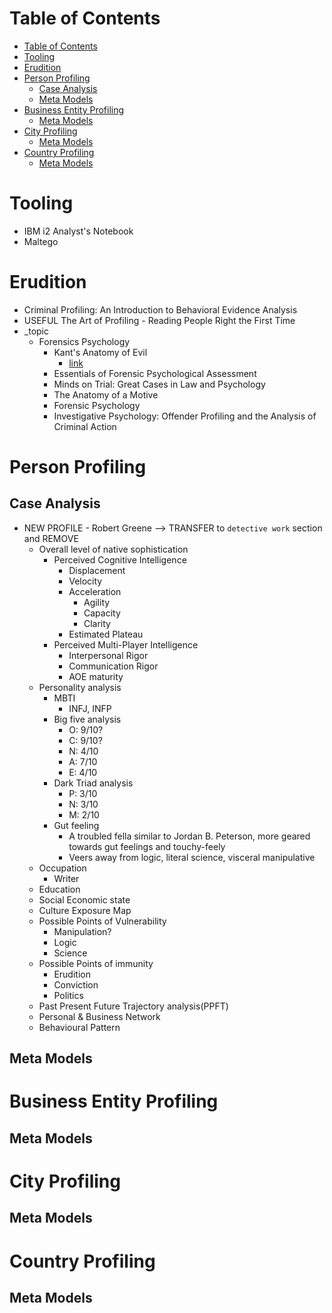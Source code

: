 # Table of Contents
- [Table of Contents](#table-of-contents)
- [Tooling](#tooling)
- [Erudition](#erudition)
- [Person Profiling](#person-profiling)
  - [Case Analysis](#case-analysis)
  - [Meta Models](#meta-models)
- [Business Entity Profiling](#business-entity-profiling)
  - [Meta Models](#meta-models-1)
- [City Profiling](#city-profiling)
  - [Meta Models](#meta-models-2)
- [Country Profiling](#country-profiling)
  - [Meta Models](#meta-models-3)


# Tooling
- IBM i2 Analyst's Notebook
- Maltego

# Erudition
- Criminal Profiling: An Introduction to Behavioral Evidence Analysis
- USEFUL The Art of Profiling - Reading People Right the First Time
- _topic
  - Forensics Psychology
    - Kant's Anatomy of Evil
      - [link](https://philpapers.org/archive/MUCAAP.pdf)
    - Essentials of Forensic Psychological Assessment
    - Minds on Trial: Great Cases in Law and Psychology
    - The Anatomy of a Motive
    - Forensic Psychology
    - Investigative Psychology: Offender Profiling and the Analysis of Criminal Action
# Person Profiling
## Case Analysis
- NEW PROFILE - Robert Greene --> TRANSFER to `detective work` section and REMOVE
  - Overall level of native sophistication
    - Perceived Cognitive Intelligence
      - Displacement
      - Velocity
      - Acceleration
        - Agility
        - Capacity
        - Clarity
      - Estimated Plateau
    - Perceived Multi-Player Intelligence
      - Interpersonal Rigor
      - Communication Rigor
      - AOE maturity
  - Personality analysis
    - MBTI
      - INFJ, INFP
    - Big five analysis
      - O: 9/10?
      - C: 9/10?
      - N: 4/10
      - A: 7/10
      - E: 4/10
    - Dark Triad analysis
      - P: 3/10
      - N: 3/10
      - M: 2/10
    - Gut feeling
      - A troubled fella similar to Jordan B. Peterson, more geared towards gut feelings and touchy-feely
      - Veers away from logic, literal science, visceral manipulative
  - Occupation
    - Writer
  - Education
  - Social Economic state
  - Culture Exposure Map
  - Possible Points of Vulnerability
    - Manipulation?
    - Logic
    - Science
  - Possible Points of immunity
    - Erudition
    - Conviction
    - Politics
  - Past Present Future Trajectory analysis(PPFT)
  - Personal & Business Network
  - Behavioural Pattern
    
## Meta Models
# Business Entity Profiling
## Meta Models
# City Profiling
## Meta Models
# Country Profiling
## Meta Models